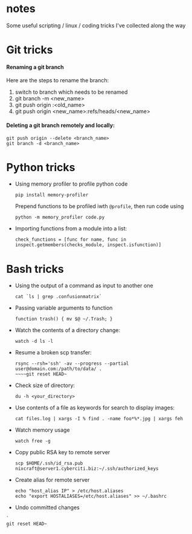# notes
Some useful scripting / linux  / coding tricks I've collected along the way

# Git tricks
#### Renaming a git branch
Here are the steps to rename the branch:

1. switch to branch which needs to be renamed
2. git branch -m <new_name>
3. git push origin :<old_name>
4. git push origin <new_name>:refs/heads/<new_name>

#### Deleting a git branch remotely and locally:
    git push origin --delete <branch_name>
    git branch -d <branch_name>
    



# Python tricks
- Using memory profiler to profile python code
    ~~~~ 
    pip install memory-profiler
    ~~~~ 
    Prepend functions to be profiled iwth `@profile`, then run 
    code using 
    ~~~~
    python -m memory_profiler code.py
    ~~~~
    
- Importing functions from a module into a list:
    ~~~~
    check_functions = [func for name, func in inspect.getmembers(checks_module, inspect.isfunction)]
    ~~~~
    

    



# Bash tricks
- Using the output of a command as input to another one
    ~~~~ 
    cat `ls | grep .confusionmatrix`
    ~~~~ 
- Passing variable arguments to function 
    ~~~~ 
    function trash() { mv $@ ~/.Trash; }
    ~~~~ 
- Watch the contents of a directory change:
    ~~~~ 
    watch -d ls -l
    ~~~~ 
- Resume a broken scp transfer:
    ~~~~
    rsync --rsh='ssh' -av --progress --partial  user@domain.com:/path/to/data/ .
    ~~~~git reset HEAD~
- Check size of directory:
    ~~~~
    du -h <your_directory>
    ~~~~
- Use contents of a file as keywords for search to display images:
    ~~~~
    cat files.log | xargs -I % find . -name foo*%*.jpg | xargs feh
    ~~~~
- Watch memory usage 
    ~~~~
    watch free -g
    ~~~~
 - Copy public RSA key to remote server
     ~~~~
    scp $HOME/.ssh/id_rsa.pub nixcraft@server1.cyberciti.biz:~/.ssh/authorized_keys
    ~~~~
    
  - Create alias for remote server
    ~~~~
    echo "host_alias IP" > /etc/host.aliases
    echo "export HOSTALIASES=/etc/host.aliases" >> ~/.bashrc
    ~~~~
 
   - Undo committed changes
   
    `
    git reset HEAD~
    `

 

